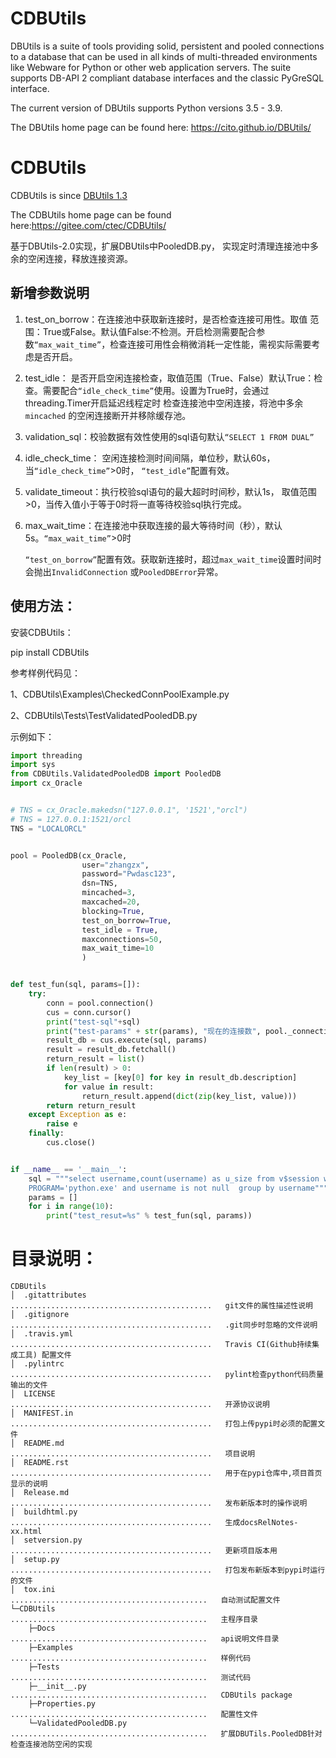 ﻿CDBUtils
=======

DBUtils is a suite of tools providing solid, persistent and pooled connections
to a database that can be used in all kinds of multi-threaded environments
like Webware for Python or other web application servers. The suite supports
DB-API 2 compliant database interfaces and the classic PyGreSQL interface.

The current version of DBUtils supports Python versions  3.5 - 3.9.

The DBUtils home page can be found here: https://cito.github.io/DBUtils/



# CDBUtils

CDBUtils is since [DBUtils 1.3](https://cito.github.io/DBUtils/)

The CDBUtils home page can be found here:https://gitee.com/ctec/CDBUtils/

基于DBUtils-2.0实现，扩展DBUtils中PooledDB.py， 实现定时清理连接池中多余的空闲连接，释放连接资源。

## 新增参数说明

1. test_on_borrow：在连接池中获取新连接时，是否检查连接可用性。取值 范围：True或False。默认值False:不检测。开启检测需要配合参数`“max_wait_time”`，检查连接可用性会稍微消耗一定性能，需视实际需要考虑是否开启。 

1. test_idle： 是否开启空闲连接检查，取值范围（True、False）默认True：检查。需要配合`“idle_check_time”`使用。设置为True时，会通过threading.Timer开启延迟线程定时  检查连接池中空闲连接，将池中多余`mincached` 的空闲连接断开并移除缓存池。

2. validation_sql：校验数据有效性使用的sql语句默认`“SELECT 1 FROM DUAL”`

3. idle_check_time： 空闲连接检测时间间隔，单位秒，默认60s，当`“idle_check_time”`>0时， `“test_idle”`配置有效。

4. validate_timeout：执行校验sql语句的最大超时时间秒，默认1s， 取值范围>0，当传入值小于等于0时将一直等待校验sql执行完成。

5. max_wait_time：在连接池中获取连接的最大等待时间（秒），默认5s。`“max_wait_time”`>0时

   ​				  `“test_on_borrow”`配置有效。获取新连接时，超过`max_wait_time`设置时间时会抛出`InvalidConnection` 或`PooledDBError`异常。

## 使用方法：

安装CDBUtils：

pip install CDBUtils

参考样例代码见：

1、CDBUtils\Examples\CheckedConnPoolExample.py

2、CDBUtils\Tests\TestValidatedPooledDB.py

示例如下：

```python
import threading
import sys
from CDBUtils.ValidatedPooledDB import PooledDB
import cx_Oracle


# TNS = cx_Oracle.makedsn("127.0.0.1", '1521',"orcl")
# TNS = 127.0.0.1:1521/orcl
TNS = "LOCALORCL"


pool = PooledDB(cx_Oracle,
                user="zhangzx",
                password="Pwdasc123",
                dsn=TNS,
                mincached=3,
                maxcached=20,
                blocking=True,
                test_on_borrow=True,
                test_idle = True,
                maxconnections=50,
                max_wait_time=10
                )


def test_fun(sql, params=[]):
    try:
        conn = pool.connection()
        cus = conn.cursor()
        print("test-sql"+sql)
        print("test-params" + str(params), "现在的连接数", pool._connections)
        result_db = cus.execute(sql, params)
        result = result_db.fetchall()
        return_result = list()
        if len(result) > 0:
            key_list = [key[0] for key in result_db.description]
            for value in result:
                return_result.append(dict(zip(key_list, value)))
        return return_result
    except Exception as e:
        raise e
    finally:
        cus.close()


if __name__ == '__main__':
    sql = """select username,count(username) as u_size from v$session where 
    PROGRAM='python.exe' and username is not null  group by username"""
    params = []
    for i in range(10):
        print("test_resut=%s" % test_fun(sql, params))

```
# 目录说明：
```
CDBUtils
│  .gitattributes               .............................................   git文件的属性描述性说明
│  .gitignore                   .............................................   .git同步时忽略的文件说明
│  .travis.yml                  .............................................   Travis CI(Github持续集成工具) 配置文件
│  .pylintrc                    .............................................   pylint检查python代码质量输出的文件
│  LICENSE                      .............................................   开源协议说明
│  MANIFEST.in                  .............................................   打包上传pypi时必须的配置文件
│  README.md                    .............................................   项目说明
│  README.rst                   .............................................   用于在pypi仓库中,项目首页显示的说明
│  Release.md                   .............................................   发布新版本时的操作说明
│  buildhtml.py                 .............................................   生成docsRelNotes-xx.html
│  setversion.py                .............................................   更新项目版本用
│  setup.py                     .............................................   打包发布新版本到pypi时运行的文件
│  tox.ini                       ............................................   自动测试配置文件
└─CDBUtils                      ............................................   主程序目录
    ├─Docs                      ............................................   api说明文件目录
    ├─Examples                  ............................................   样例代码
    ├─Tests                     ............................................   测试代码
    ├─__init__.py               ............................................   CDBUtils package
    ├─Properties.py             ............................................   配置性文件
    └─ValidatedPooledDB.py      ............................................   扩展DBUTils.PooledDB针对检查连接池防空闲的实现
     
```
